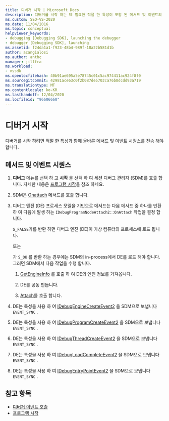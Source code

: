 ```yaml
---
title: 디버거 시작 | Microsoft Docs
description: 디버거를 시작 하는 데 필요한 적절 한 특성이 포함 된 메서드 및 이벤트의 시퀀스에 대해 알아봅니다.
ms.custom: SEO-VS-2020
ms.date: 11/04/2016
ms.topic: conceptual
helpviewer_keywords:
- debugging [Debugging SDK], launching the debugger
- debugger [Debugging SDK], launching
ms.assetid: f24da1a1-f923-48b4-989f-18a22b581d1b
author: acangialosi
ms.author: anthc
manager: jillfra
ms.workload:
- vssdk
ms.openlocfilehash: 40b91ae695a5e78745c01c5ac974411ac924f8f0
ms.sourcegitcommit: 42981ace63c0f2b087de5703ca76b8dcdd93a719
ms.translationtype: MT
ms.contentlocale: ko-KR
ms.lasthandoff: 12/04/2020
ms.locfileid: "96606660"
---
```

# <a name="launch-the-debugger"></a>디버거 시작
디버거를 시작 하려면 적절 한 특성과 함께 올바른 메서드 및 이벤트 시퀀스를 전송 해야 합니다.

## <a name="sequences-of-methods-and-events"></a>메서드 및 이벤트 시퀀스

1. **디버그** 메뉴를 선택 하 고 **시작** 을 선택 하 여 세션 디버그 관리자 (SDM)를 호출 합니다. 자세한 내용은 [프로그램 시작](../../extensibility/debugger/launching-a-program.md)을 참조 하세요.

2. SDM은 [Onattach](../../extensibility/debugger/reference/idebugprogramnodeattach2-onattach.md) 메서드를 호출 합니다.

3. 디버그 엔진 (DE) 프로세스 모델을 기반으로 메서드는 다음 메서드 중 하나를 반환 하 여 다음에 발생 하는 `IDebugProgramNodeAttach2::OnAttach` 작업을 결정 합니다.

     `S_FALSE`가를 반환 하면 디버그 엔진 (DE)이 가상 컴퓨터의 프로세스에 로드 됩니다.

     또는

     가 `S_OK` 를 반환 하는 경우에는 SDM의 in-process에서 DE를 로드 해야 합니다. 그러면 SDM에서 다음 작업을 수행 합니다.

    1. [GetEngineInfo](../../extensibility/debugger/reference/idebugprogramnode2-getengineinfo.md) 를 호출 하 여 DE의 엔진 정보를 가져옵니다.

    2. DE를 공동 만듭니다.

    3. [Attach](../../extensibility/debugger/reference/idebugengine2-attach.md)를 호출 합니다.

4. DE는 특성을 사용 하 여 [IDebugEngineCreateEvent2](../../extensibility/debugger/reference/idebugenginecreateevent2.md) 을 SDM으로 보냅니다 `EVENT_SYNC` .

5. DE는 특성을 사용 하 여 [IDebugProgramCreateEvent2](../../extensibility/debugger/reference/idebugprogramcreateevent2.md) 을 SDM으로 보냅니다 `EVENT_SYNC` .

6. DE는 특성을 사용 하 여 [IDebugThreadCreateEvent2](../../extensibility/debugger/reference/idebugthreadcreateevent2.md) 을 SDM으로 보냅니다 `EVENT_SYNC` .

7. DE는 특성을 사용 하 여 [IDebugLoadCompleteEvent2](../../extensibility/debugger/reference/idebugloadcompleteevent2.md) 을 SDM으로 보냅니다 `EVENT_SYNC` .

8. DE는 특성을 사용 하 여 [IDebugEntryPointEvent2](../../extensibility/debugger/reference/idebugentrypointevent2.md) 을 SDM으로 보냅니다 `EVENT_SYNC` .

## <a name="see-also"></a>참고 항목
- [디버거 이벤트 호출](../../extensibility/debugger/calling-debugger-events.md)
- [프로그램 시작](../../extensibility/debugger/launching-a-program.md)
